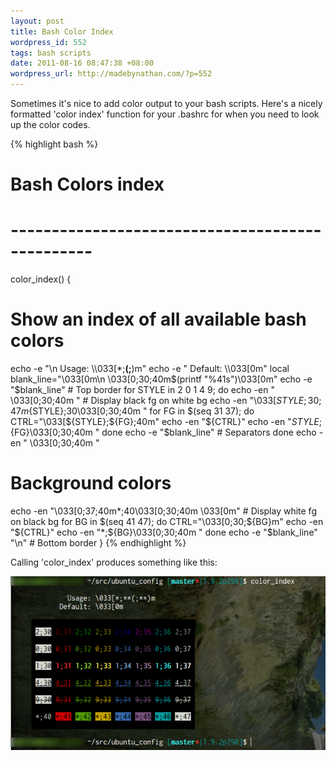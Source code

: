 ```yaml
---
layout: post
title: Bash Color Index
wordpress_id: 552
tags: bash scripts
date: 2011-08-16 08:47:38 +08:00
wordpress_url: http://madebynathan.com/?p=552
---
```

Sometimes it's nice to add color output to your bash scripts. Here's a nicely formatted 'color index' function for your .bashrc for when you need to look up the color codes.

{% highlight bash %}
# Bash Colors index
# ------------------------------------------------
color_index() {
  # Show an index of all available bash colors
  echo -e "\n              Usage: \\\033[*;**(;**)m"
  echo -e   "            Default: \\\033[0m"
  local blank_line="\033[0m\n     \033[0;30;40m$(printf "%41s")\033[0m"
  echo -e "$blank_line" # Top border
  for STYLE in 2 0 1 4 9; do
    echo -en "     \033[0;30;40m "
    # Display black fg on white bg
    echo -en "\033[${STYLE};30;47m${STYLE};30\033[0;30;40m "
    for FG in $(seq 31 37); do
        CTRL="\033[${STYLE};${FG};40m"
        echo -en "${CTRL}"
        echo -en "${STYLE};${FG}\033[0;30;40m "
    done
    echo -e "$blank_line" # Separators
  done
  echo -en "     \033[0;30;40m "
  # Background colors
  echo -en "\033[0;37;40m*;40\033[0;30;40m \033[0m" # Display white fg on black bg
  for BG in $(seq 41 47); do
      CTRL="\033[0;30;${BG}m"
      echo -en "${CTRL}"
      echo -en "*;${BG}\033[0;30;40m "
  done
  echo -e "$blank_line" "\n" # Bottom border
}
{% endhighlight %}

Calling 'color_index' produces something like this:

<img class="lightbox" src="/images/posts/2011/08/color_index3.png" alt="color_index()" />

